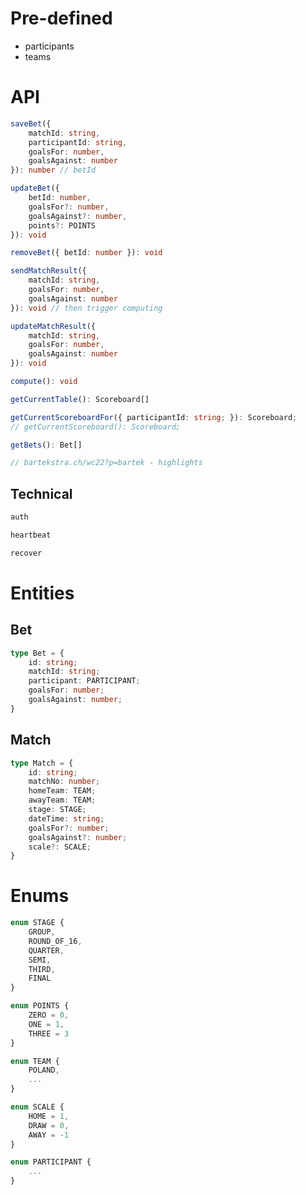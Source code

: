 # Pre-defined
* participants
* teams

# API
```typescript
saveBet({
    matchId: string,
    participantId: string,
    goalsFor: number,
    goalsAgainst: number
}): number // betId

updateBet({
    betId: number,
    goalsFor?: number,
    goalsAgainst?: number,
    points?: POINTS
}): void

removeBet({ betId: number }): void
```

```typescript
sendMatchResult({
    matchId: string,
    goalsFor: number,
    goalsAgainst: number
}): void // then trigger computing

updateMatchResult({
    matchId: string,
    goalsFor: number,
    goalsAgainst: number
}): void
```

```typescript
compute(): void
```

```typescript
getCurrentTable(): Scoreboard[]
```

```typescript
getCurrentScoreboardFor({ participantId: string; }): Scoreboard;
// getCurrentScoreboard(): Scoreboard;
```

```typescript
getBets(): Bet[]
```

```typescript
// bartekstra.ch/wc22?p=bartek - highlights
```

## Technical
```typescript
auth
```
```typescript
heartbeat
```
```typescript
recover
```

# Entities

## Bet
```typescript
type Bet = {
    id: string;
    matchId: string;
    participant: PARTICIPANT;
    goalsFor: number;
    goalsAgainst: number;
}
```

## Match
```typescript
type Match = {
    id: string;
    matchNo: number;
    homeTeam: TEAM;
    awayTeam: TEAM;
    stage: STAGE;
    dateTime: string;
    goalsFor?: number;
    goalsAgainst?: number;
    scale?: SCALE;
}
```

# Enums
```typescript
enum STAGE {
    GROUP,
    ROUND_OF_16,
    QUARTER,
    SEMI,
    THIRD,
    FINAL
}

enum POINTS {
    ZERO = 0,
    ONE = 1,
    THREE = 3
}

enum TEAM {
    POLAND,
    ...
}

enum SCALE {
    HOME = 1,
    DRAW = 0,
    AWAY = -1
}

enum PARTICIPANT {
    ...
}
```
